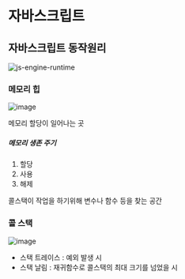 # 자바스크립트

## 자바스크립트 동작원리 

![js-engine-runtime](https://user-images.githubusercontent.com/26542929/85988916-b9fd4f00-ba2a-11ea-8430-6170b826ee75.png)

### 메모리 힙

![image](https://user-images.githubusercontent.com/26542929/85989782-fb422e80-ba2b-11ea-9a4d-fe3d4fbc4401.png)

메모리 할당이 일어나는 곳

##### 메모리 생존 주기
1. 할당
2. 사용
3. 해제

콜스택이 작업을 하기위해 변수나 함수 등을 찾는 공간

### 콜 스택

![image](https://user-images.githubusercontent.com/26542929/85989112-0c3e7000-ba2b-11ea-9356-1812b1cfb7f0.png)


* 스택 트레이스 : 예외 발생 시
* 스택 날림 : 재귀함수로 콜스택의 최대 크기를 넘었을 시






